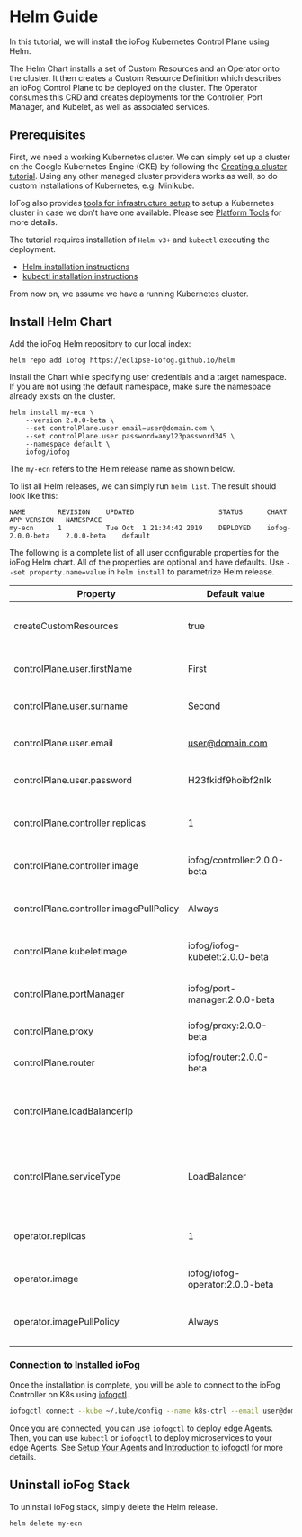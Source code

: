 # Helm Guide

In this tutorial, we will install the ioFog Kubernetes Control Plane using Helm.

The Helm Chart installs a set of Custom Resources and an Operator onto the cluster. It then creates a Custom Resource Definition which describes an ioFog Control Plane to be deployed on the cluster. The Operator consumes this CRD and creates deployments for the Controller, Port Manager, and Kubelet, as well as associated services.

## Prerequisites

First, we need a working Kubernetes cluster. We can simply set up a cluster on the Google Kubernetes Engine (GKE) by following the [Creating a cluster tutorial](https://cloud.google.com/kubernetes-engine/docs/how-to/creating-a-cluster). Using any other managed cluster providers works as well, so do custom installations of Kubernetes, e.g. Minikube.

IoFog also provides [tools for infrastructure setup](https://github.com/eclipse-iofog/platform) to setup a Kubernetes cluster in case we don't have one available. Please see [Platform Tools](./platform-tools.html) for more details.

The tutorial requires installation of `Helm v3+` and `kubectl` executing the deployment.

- [Helm installation instructions](https://helm.sh/docs/using_helm/#installing-helm)
- [kubectl installation instructions](https://kubernetes.io/docs/tasks/tools/install-kubectl/)

From now on, we assume we have a running Kubernetes cluster.

## Install Helm Chart

Add the ioFog Helm repository to our local index:

```plain
helm repo add iofog https://eclipse-iofog.github.io/helm
```

Install the Chart while specifying user credentials and a target namespace. If you are not using the default namespace, make sure the namespace already exists on the cluster.

```plain
helm install my-ecn \
    --version 2.0.0-beta \
    --set controlPlane.user.email=user@domain.com \
    --set controlPlane.user.password=any123password345 \
    --namespace default \
    iofog/iofog
```

The `my-ecn` refers to the Helm release name as shown below.

To list all Helm releases, we can simply run `helm list`. The result should look like this:

```plain
NAME      	REVISION	UPDATED                 	STATUS  	CHART          	    APP VERSION	  NAMESPACE
my-ecn     	1       	Tue Oct  1 21:34:42 2019	DEPLOYED	iofog-2.0.0-beta	2.0.0-beta 	  default
```

The following is a complete list of all user configurable properties for the ioFog Helm chart. All of the properties are optional and have defaults. Use `--set property.name=value` in `helm install` to parametrize Helm release.

| Property                                | Default value                   | Description                                                                                   |
| --------------------------------------- | ------------------------------- | --------------------------------------------------------------------------------------------- |
| createCustomResources                   | true                            | See [Multiple Edge Compute Networks](#multiple-edge-compute-networks)                         |
| controlPlane.user.firstName             | First                           | First name of initial user in Controller                                                      |
| controlPlane.user.surname               | Second                          | Surname of initial user in Controller                                                         |
| controlPlane.user.email                 | user@domain.com                 | Email (login) of initial user in Controller                                                   |
| controlPlane.user.password              | H23fkidf9hoibf2nlk              | Password of initial user in Controller                                                        |
| controlPlane.controller.replicas        | 1                               | Number of replicas of Controller pods                                                         |
| controlPlane.controller.image           | iofog/controller:2.0.0-beta     | [Controller Docker image](https://hub.docker.com/r/iofog/controller/tags)                     |
| controlPlane.controller.imagePullPolicy | Always                          | Controller Docker image [pull policy](https://kubernetes.io/docs/concepts/containers/images/) |
| controlPlane.kubeletImage               | iofog/iofog-kubelet:2.0.0-beta  | [Kubelet Docker image](https://hub.docker.com/r/iofog/iofog-kubelet/tags)                     |
| controlPlane.portManager                | iofog/port-manager:2.0.0-beta   | [Port Manager Docker image](https://hub.docker.com/r/iofog/port-manager/tags)                 |
| controlPlane.proxy                      | iofog/proxy:2.0.0-beta          | [Proxy Docker image](https://hub.docker.com/r/iofog/proxy/tags)                               |
| controlPlane.router                     | iofog/router:2.0.0-beta         | [Router Docker image](https://hub.docker.com/r/iofog/router/tags)                             |
| controlPlane.loadBalancerIp             |                                 | Pre-allocated static IP address for Controller                                                |
| controlPlane.serviceType                | LoadBalancer                    | Service type for Controller (one of `LoadBalancer`, `NodePort` or `ClusterIP`)                |
| operator.replicas                       | 1                               | Number of replicas of Operator pods                                                           |
| operator.image                          | iofog/iofog-operator:2.0.0-beta | [Operator Docker image](https://hub.docker.com/r/iofog/iofog-operator/tags)                   |
| operator.imagePullPolicy                | Always                          | Operator Docker image [pull policy](https://kubernetes.io/docs/concepts/containers/images/)   |

### Connection to Installed ioFog

Once the installation is complete, you will be able to connect to the ioFog Controller on K8s using [iofogctl](../iofogctl/usage.html).

```bash
iofogctl connect --kube ~/.kube/config --name k8s-ctrl --email user@domain.com --pass any123password345 -n default
```

Once you are connected, you can use `iofogctl` to deploy edge Agents. Then, you can use `kubectl` or `iofogctl` to deploy microservices to your edge Agents. See [Setup Your Agents](../remote-deployment/setup-your-agents.html) and [Introduction to iofogctl](../iofogctl/usage.html) for more details.

## Uninstall ioFog Stack

To uninstall ioFog stack, simply delete the Helm release.

```bash
helm delete my-ecn
```

